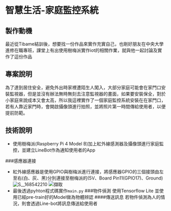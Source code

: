 # 智慧生活-家庭監控系統
## 製作動機
最近從Tibame結訓後，想要找一份作品來實作充實自己，也剛好朋友在中央大學進修在職專班，課堂上有出使用樹梅派實作iot的相關作業，就與他一起討論及實作了這份作品

## 專案說明
為了達到居住安全，避免外出時家裡遭陌生人闖入，大部分家庭可能會在家門口安裝監視器，但是並沒有辦法無時無刻去注意監視器的畫面，如果要安裝保全，對於小家庭來說成本又會太高，所以我這裡實作了一個家庭監控系統安裝在在家門口，若有人靠近家門時，會開啟攝像頭進行拍照，並將照片第一時間傳給使用者，以便提前防範。

## 技術說明
- 使用樹梅派(Raspberry Pi 4 Model B)加上紅外線感測器及攝像頭進行家庭監控，並建立LineBot作為通知使用者的App

###感應器連接
- 紅外線感應器是使用GPIO與樹梅派進行連接，將感應器GPIO的三個接頭由左至右(白、灰、黑)分別連接至樹梅派的(5V、Board Pin11(GPIO17)、Ground)
![S__168542210](https://user-images.githubusercontent.com/78791996/128961926-32ad7927-e507-4523-a27f-66b967208dbe.jpg)
![擷取](https://user-images.githubusercontent.com/78791996/128961933-1d8e97a7-e882-4350-bbbd-aea347638cc3.PNG)
- 最後透過pyhton程式碼實作`main.py`
###物件偵測
使用Tensorflow Lite 並使用已經pre-train好的Model做為物體辨認
####傳送訊息
若物件偵測為人的情況，則會透過Line-bot將訊息傳送給使用者


